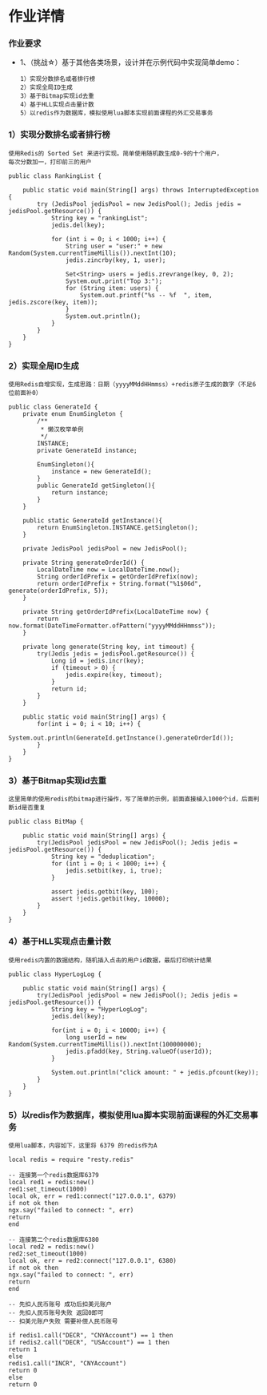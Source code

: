 # 作业详情
### 作业要求
*   1、（挑战☆）基于其他各类场景，设计并在示例代码中实现简单demo：
       
        1）实现分数排名或者排行榜 
        2）实现全局ID生成
        3）基于Bitmap实现id去重
        4）基于HLL实现点击量计数
        5）以redis作为数据库，模拟使用lua脚本实现前面课程的外汇交易事务 
    
### 1）实现分数排名或者排行榜
    使用Redis的 Sorted Set 来进行实现。简单使用随机数生成0-9的十个用户，
    每次分数加一，打印前三的用户

    public class RankingList {
    
        public static void main(String[] args) throws InterruptedException {
            try (JedisPool jedisPool = new JedisPool(); Jedis jedis = jedisPool.getResource()) {
                String key = "rankingList";
                jedis.del(key);
    
                for (int i = 0; i < 1000; i++) {
                    String user = "user:" + new Random(System.currentTimeMillis()).nextInt(10);
                    jedis.zincrby(key, 1, user);
    
                    Set<String> users = jedis.zrevrange(key, 0, 2);
                    System.out.print("Top 3:");
                    for (String item: users) {
                        System.out.printf("%s -- %f  ", item, jedis.zscore(key, item));
                    }
                    System.out.println();
                }
            }
        }
    }

### 2）实现全局ID生成

    使用Redis自增实现，生成思路：日期（yyyyMMddHHmmss）+redis原子生成的数字（不足6位前面补0）

    public class GenerateId {
        private enum EnumSingleton {
            /**
             * 懒汉枚举单例
             */
            INSTANCE;
            private GenerateId instance;
    
            EnumSingleton(){
                instance = new GenerateId();
            }
            public GenerateId getSingleton(){
                return instance;
            }
        }
    
        public static GenerateId getInstance(){
            return EnumSingleton.INSTANCE.getSingleton();
        }
    
        private JedisPool jedisPool = new JedisPool();
    
        private String generateOrderId() {
            LocalDateTime now = LocalDateTime.now();
            String orderIdPrefix = getOrderIdPrefix(now);
            return orderIdPrefix + String.format("%1$06d", generate(orderIdPrefix, 5));
        }
    
        private String getOrderIdPrefix(LocalDateTime now) {
            return now.format(DateTimeFormatter.ofPattern("yyyyMMddHHmmss"));
        }
    
        private long generate(String key, int timeout) {
            try(Jedis jedis = jedisPool.getResource()) {
                Long id = jedis.incr(key);
                if (timeout > 0) {
                    jedis.expire(key, timeout);
                }
                return id;
            }
        }
    
        public static void main(String[] args) {
            for(int i = 0; i < 10; i++) {
                System.out.println(GenerateId.getInstance().generateOrderId());
            }
        }
    }

### 3）基于Bitmap实现id去重

    这里简单的使用redis的bitmap进行操作，写了简单的示例，前面直接植入1000个id，后面判断id是否重复
    
    public class BitMap {
    
        public static void main(String[] args) {
            try(JedisPool jedisPool = new JedisPool(); Jedis jedis = jedisPool.getResource()) {
                String key = "deduplication";
                for (int i = 0; i < 1000; i++) {
                    jedis.setbit(key, i, true);
                }
    
                assert jedis.getbit(key, 100);
                assert !jedis.getbit(key, 10000);
            }
        }
    }

### 4）基于HLL实现点击量计数

    使用redis内置的数据结构，随机插入点击的用户id数据，最后打印统计结果
    
    public class HyperLogLog {
    
        public static void main(String[] args) {
            try(JedisPool jedisPool = new JedisPool(); Jedis jedis = jedisPool.getResource()) {
                String key = "HyperLogLog";
                jedis.del(key);
    
                for(int i = 0; i < 10000; i++) {
                    long userId = new Random(System.currentTimeMillis()).nextInt(100000000);
                    jedis.pfadd(key, String.valueOf(userId));
                }
    
                System.out.println("click amount: " + jedis.pfcount(key));
            }
        }
    }

### 5）以redis作为数据库，模拟使用lua脚本实现前面课程的外汇交易事务
    
    使用lua脚本，内容如下，这里将 6379 的redis作为A
    
    local redis = require "resty.redis"
    
    -- 连接第一个redis数据库6379
    local red1 = redis:new()
    red1:set_timeout(1000)
    local ok, err = red1:connect("127.0.0.1", 6379)
    if not ok then
    ngx.say("failed to connect: ", err)
    return
    end
    
    -- 连接第二个redis数据库6380
    local red2 = redis:new()
    red2:set_timeout(1000)
    local ok, err = red2:connect("127.0.0.1", 6380)
    if not ok then
    ngx.say("failed to connect: ", err)
    return
    end

    -- 先扣人民币账号 成功后扣美元账户
    -- 先扣人民币账号失败 返回0即可
    -- 扣美元账户失败 需要补偿人民币账号

    if redis1.call("DECR", "CNYAccount") == 1 then
    if redis2.call("DECR", "USAccount") == 1 then
    return 1
    else
    redis1.call("INCR", "CNYAccount")
    return 0
    else
    return 0